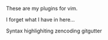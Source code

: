 These are my plugins for vim.

I forget what I have in here...

Syntax highlighiting
zencoding
gitgutter
